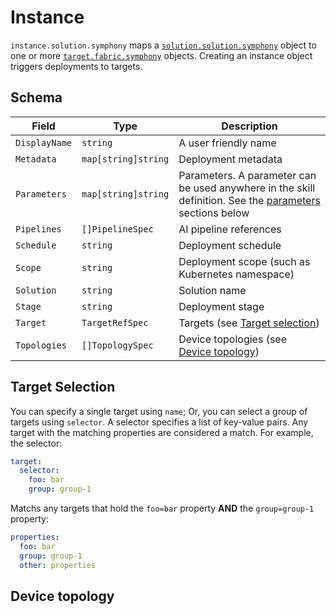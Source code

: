 # Instance
```instance.solution.symphony``` maps a [```solution.solution.symphony```](./solution.md) object to one or more [```target.fabric.symphony```](./target.md) objects. Creating an instance object triggers deployments to targets.

## Schema
| Field | Type | Description |
|--------|--------|--------|
| ```DisplayName``` | ```string``` | A user friendly name |
| ```Metadata``` | ```map[string]string``` | Deployment metadata |
| ```Parameters``` | ```map[string]string``` | Parameters. A parameter can be used anywhere in the skill definition. See the [parameters](#parameters) sections below |
| ```Pipelines``` | ```[]PipelineSpec``` | AI pipeline references | 
| ```Schedule``` | ```string``` | Deployment schedule |
| ```Scope``` | ```string``` | Deployment scope (such as Kubernetes namespace) |
| ```Solution``` | ```string``` | Solution name |
| ```Stage``` | ```string``` | Deployment stage |
| ```Target``` | ```TargetRefSpec``` | Targets (see [Target selection](#target-selection)) |
| ```Topologies``` | ```[]TopologySpec``` | Device topologies (see [Device topology](#device-topology)) |

## Target Selection
You can specify a single target using ```name```; Or, you can select a group of targets using ```selector```. A selector specifies a list of key-value pairs. Any target with the matching properties are considered a match. For example, the selector:
```yaml
target:
  selector:
    foo: bar
    group: group-1
```
Matchs any targets that hold the ```foo=bar``` property **AND** the ```group=group-1``` property:
```yaml
properties:
  foo: bar
  group: group-1
  other: properties
```

## Device topology